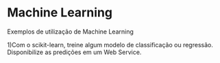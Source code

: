 # Machine Learning
Exemplos de utilização de Machine Learning

1)Com o scikit-learn, treine algum modelo de classificação ou regressão. Disponibilize as predições em um Web Service.

